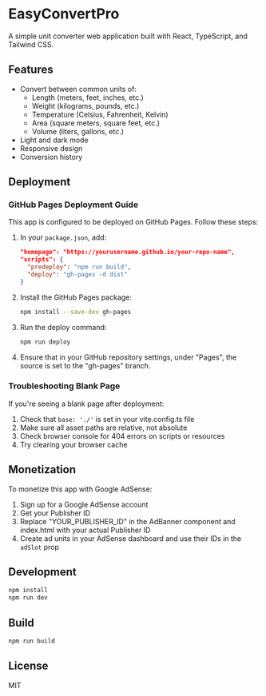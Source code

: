 
# EasyConvertPro

A simple unit converter web application built with React, TypeScript, and Tailwind CSS.

## Features

- Convert between common units of:
  - Length (meters, feet, inches, etc.)
  - Weight (kilograms, pounds, etc.)
  - Temperature (Celsius, Fahrenheit, Kelvin)
  - Area (square meters, square feet, etc.)
  - Volume (liters, gallons, etc.)
- Light and dark mode
- Responsive design
- Conversion history

## Deployment

### GitHub Pages Deployment Guide

This app is configured to be deployed on GitHub Pages. Follow these steps:

1. In your `package.json`, add:
   ```json
   "homepage": "https://yourusername.github.io/your-repo-name",
   "scripts": {
     "predeploy": "npm run build",
     "deploy": "gh-pages -d dist"
   }
   ```

2. Install the GitHub Pages package:
   ```bash
   npm install --save-dev gh-pages
   ```

3. Run the deploy command:
   ```bash
   npm run deploy
   ```

4. Ensure that in your GitHub repository settings, under "Pages", the source is set to the "gh-pages" branch.

### Troubleshooting Blank Page

If you're seeing a blank page after deployment:

1. Check that `base: './'` is set in your vite.config.ts file
2. Make sure all asset paths are relative, not absolute
3. Check browser console for 404 errors on scripts or resources
4. Try clearing your browser cache

## Monetization

To monetize this app with Google AdSense:

1. Sign up for a Google AdSense account
2. Get your Publisher ID
3. Replace "YOUR_PUBLISHER_ID" in the AdBanner component and index.html with your actual Publisher ID
4. Create ad units in your AdSense dashboard and use their IDs in the `adSlot` prop

## Development

```bash
npm install
npm run dev
```

## Build

```bash
npm run build
```

## License

MIT
